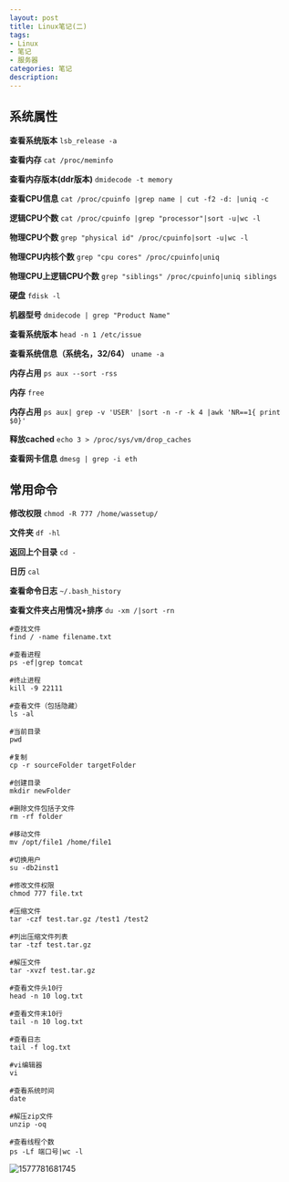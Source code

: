 ```yaml
---
layout: post
title: Linux笔记(二)
tags:
- Linux
- 笔记
- 服务器
categories: 笔记
description: 
---
```

## 系统属性

**查看系统版本** `lsb_release -a`

**查看内存** `cat /proc/meminfo`

**查看内存版本(ddr版本)** `dmidecode -t memory`

**查看CPU信息** `cat /proc/cpuinfo |grep name | cut -f2 -d: |uniq -c`

**逻辑CPU个数** `cat /proc/cpuinfo |grep "processor"|sort -u|wc -l`

**物理CPU个数** `grep "physical id" /proc/cpuinfo|sort -u|wc -l `

**物理CPU内核个数** `grep "cpu cores" /proc/cpuinfo|uniq`

**物理CPU上逻辑CPU个数** `grep "siblings" /proc/cpuinfo|uniq siblings`

**硬盘** `fdisk -l`

**机器型号** `dmidecode | grep "Product Name"`

**查看系统版本** `head -n 1 /etc/issue`

**查看系统信息（系统名，32/64）** `uname -a `

**内存占用** `ps aux --sort -rss`

**内存** `free`

**内存占用** `ps aux| grep -v 'USER' |sort -n -r -k 4 |awk 'NR==1{ print $0}'`

**释放cached** `echo 3 > /proc/sys/vm/drop_caches`

**查看网卡信息** `dmesg | grep -i eth`


## 常用命令

**修改权限** `chmod -R 777 /home/wassetup/`

**文件夹** `df -hl`

**返回上个目录** `cd -`

**日历** `cal`

**查看命令日志** `~/.bash_history`

**查看文件夹占用情况+排序** `du -xm /|sort -rn `

```shell
#查找文件
find / -name filename.txt

#查看进程
ps -ef|grep tomcat

#终止进程
kill -9 22111

#查看文件（包括隐藏）
ls -al

#当前目录
pwd

#复制
cp -r sourceFolder targetFolder

#创建目录
mkdir newFolder

#删除文件包括子文件
rm -rf folder

#移动文件
mv /opt/file1 /home/file1

#切换用户
su -db2inst1

#修改文件权限
chmod 777 file.txt

#压缩文件
tar -czf test.tar.gz /test1 /test2

#列出压缩文件列表
tar -tzf test.tar.gz

#解压文件
tar -xvzf test.tar.gz

#查看文件头10行
head -n 10 log.txt

#查看文件末10行
tail -n 10 log.txt

#查看日志
tail -f log.txt

#vi编辑器
vi

#查看系统时间
date

#解压zip文件
unzip -oq

#查看线程个数
ps -Lf 端口号|wc -l

```

![1577781681745](F:\github\rhino92.github.com\assets\blogimg\1577781681745.png)

